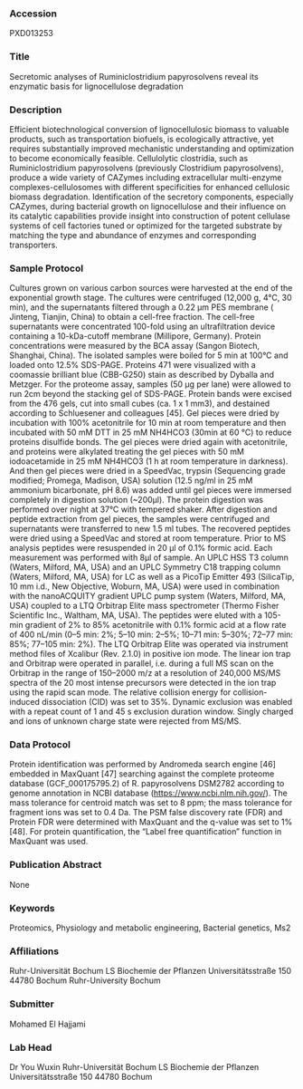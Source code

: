 ### Accession
PXD013253

### Title
Secretomic analyses of Ruminiclostridium papyrosolvens reveal its enzymatic basis for lignocellulose degradation

### Description
Efficient biotechnological conversion of lignocellulosic biomass to valuable products, such as transportation biofuels, is ecologically attractive, yet requires substantially improved mechanistic understanding and optimization to become economically feasible. Cellulolytic clostridia, such as Ruminiclostridium papyrosolvens (previously Clostridium papyrosolvens), produce a wide variety of CAZymes including extracellular multi-enzyme complexes-cellulosomes with different specificities for enhanced cellulosic biomass degradation. Identification of the secretory components, especially CAZymes, during bacterial growth on lignocellulose and their influence on its catalytic capabilities provide insight into construction of potent cellulase systems of cell factories tuned or optimized for the targeted substrate by matching the type and abundance of enzymes and corresponding transporters.

### Sample Protocol
Cultures grown on various carbon sources were harvested at the end of the exponential growth stage. The cultures were centrifuged (12,000 g, 4°C, 30 min), and the supernatants filtered through a 0.22 μm PES membrane ( Jinteng, Tianjin, China) to obtain a cell-free fraction. The cell-free supernatants were concentrated 100-fold using an ultrafiltration device containing a 10-kDa-cutoff membrane (Millipore, Germany). Protein concentrations were measured by the BCA assay (Sangon Biotech, Shanghai, China). The isolated samples were boiled for 5 min at 100°C and loaded onto 12.5% SDS-PAGE. Proteins 471 were visualized with a coomassie brilliant blue (CBB-G250) stain as described by Dyballa and Metzger.  For the proteome assay, samples (50 μg per lane) were allowed to run 2cm beyond the stacking gel of SDS-PAGE. Protein bands were excised from the 476 gels, cut into small cubes (ca. 1 x 1 mm3), and destained according to Schluesener and colleagues [45]. Gel pieces were dried by incubation with 100% acetonitrile for 10 min at room temperature and then incubated with 50 mM DTT in 25 mM NH4HCO3 (30min at 60 °C) to reduce proteins disulfide bonds. The gel pieces were dried again with acetonitrile, and proteins were alkylated treating the gel pieces with 50 mM iodoacetamide in 25 mM NH4HCO3 (1 h at room temperature in darkness). And then gel pieces were dried in a SpeedVac, trypsin (Sequencing grade modified; Promega, Madison, USA) solution (12.5 ng/ml in 25 mM ammonium bicarbonate, pH 8.6) was added until gel pieces were immersed completely in digestion solution (~200μl). The protein digestion was performed over night at 37°C with tempered shaker. After digestion and peptide extraction from gel pieces, the samples were centrifuged and supernatants were transferred to new 1.5 ml tubes. The recovered peptides were dried using a SpeedVac and stored at room temperature. Prior to MS analysis peptides were resuspended in 20 μl of 0.1% formic acid. Each measurement was performed with 8μl of sample. An UPLC HSS T3 column (Waters, Milford, MA, USA) and an UPLC Symmetry C18 trapping column (Waters, Milford, MA, USA) for LC as well as a PicoTip Emitter 493 (SilicaTip, 10 mm i.d., New Objective, Woburn, MA, USA) were used in combination with the nanoACQUITY gradient UPLC pump system (Waters, Milford, MA, USA) coupled to a LTQ Orbitrap Elite mass spectrometer (Thermo Fisher Scientific Inc., Waltham, MA, USA). The peptides were eluted with a 105-min gradient of 2% to 85% acetonitrile with 0.1% formic acid at a flow rate of 400 nL/min (0–5 min: 2%; 5–10 min: 2–5%; 10–71 min: 5–30%; 72–77 min: 85%; 77–105 min: 2%). The LTQ Orbitrap Elite was operated via instrument method files of Xcalibur (Rev. 2.1.0) in positive ion mode. The linear ion trap and Orbitrap were operated in parallel, i.e. during a full MS scan on the Orbitrap in the range of 150–2000 m/z at a resolution of 240,000 MS/MS spectra of the 20 most intense precursors were detected in the ion trap using the rapid scan mode. The relative collision energy for collision-induced dissociation (CID) was set to 35%. Dynamic exclusion was enabled with a repeat count of 1 and 45 s exclusion duration window. Singly charged and ions of unknown charge state were rejected from MS/MS.

### Data Protocol
Protein identification was performed by Andromeda search engine [46] embedded in MaxQuant [47] searching against the complete proteome database (GCF_000175795.2) of R. papyrosolvens DSM2782 according to genome annotation in NCBI database (https://www.ncbi.nlm.nih.gov/). The mass tolerance for centroid match was set to 8 ppm; the mass tolerance for fragment ions was set to 0.4 Da. The PSM false discovery rate (FDR) and Protein FDR were determined with MaxQuant and the q-value was set to 1% [48]. For protein quantification, the “Label free quantification” function in MaxQuant was used.

### Publication Abstract
None

### Keywords
Proteomics, Physiology and metabolic engineering, Bacterial genetics, Ms2

### Affiliations
Ruhr-Universität Bochum LS Biochemie der Pflanzen Universitätsstraße 150 44780 Bochum
Ruhr-University Bochum

### Submitter
Mohamed El Hajjami

### Lab Head
Dr You Wuxin
Ruhr-Universität Bochum LS Biochemie der Pflanzen Universitätsstraße 150 44780 Bochum


